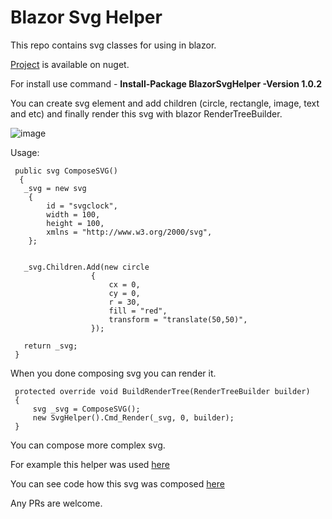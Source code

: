 # Blazor Svg Helper

This repo contains svg classes for using in blazor.

[Project](https://www.nuget.org/packages/BlazorSvgHelper/) is available on nuget.

For install use command - **Install-Package BlazorSvgHelper -Version 1.0.2**

You can create svg element and add children (circle, rectangle, image, text and etc) and finally render this svg with blazor RenderTreeBuilder.


![image](https://raw.githubusercontent.com/Lupusa87/BlazorSvgHelper/master/Untitled.png)


Usage:
```
 public svg ComposeSVG()
  {
   _svg = new svg
    {
        id = "svgclock",
        width = 100,
        height = 100,
        xmlns = "http://www.w3.org/2000/svg",
    };


   _svg.Children.Add(new circle
                  {
                      cx = 0,
                      cy = 0,
                      r = 30,
                      fill = "red",
                      transform = "translate(50,50)",
                  });
                  
   return _svg;
 }
```

 When you done composing svg you can render it.
 
 ```
  protected override void BuildRenderTree(RenderTreeBuilder builder)
  {
      svg _svg = ComposeSVG();
      new SvgHelper().Cmd_Render(_svg, 0, builder);
  }
  ```

You can compose more complex svg.

For example this helper was used [here](https://lupusablazordemos.azurewebsites.net/)

You can see code how this svg was composed [here](https://github.com/Lupusa87/LupusaBlazorProjects/blob/master/ClockSVGComponent/ClockSVG.cs)

Any PRs are welcome.
